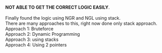 **NOT ABLE TO GET THE CORRECT LOGIC EASILY**.
<br>
<br>
Finally found the logic using NGR and NGL using stack.
<br>
There are many approaches to this, right now done only stack approach.
<br>
Approach 1: Bruteforce
<br>
Approach 2: Dynamic Programming
<br>
Approach 3: using stacks
<br>
Approach 4: Using 2 pointers